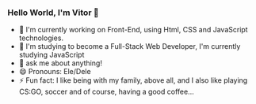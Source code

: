 ### Hello World, I'm Vitor 👋

- 🔭 I'm currently working on Front-End, using Html, CSS and JavaScript technologies. 
- 🌱 I'm studying to become a Full-Stack Web Developer, I'm currently studying JavaScript
- 💬 ask me about anything!
- 😄 Pronouns: Ele/Dele
- ⚡ Fun fact: I like being with my family, above all, and I also like playing CS:GO, soccer and of course, having a good coffee... 

